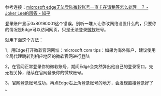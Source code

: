 参考连接：[microsoft edge无法登陆微软账号一直卡在请稍等怎么处理。？ - Joker Lee的回答 - 知乎](https://www.zhihu.com/question/480932891/answer/3077973184)

登录账户显示0x80190001这个错误，别听一堆人让你改网络设置什么的，只要你的情况是Edge可以访问网页，只是无法登录[微软](https://www.zhihu.com/search?q=%E5%BE%AE%E8%BD%AF&search_source=Entity&hybrid_search_source=Entity&hybrid_search_extra=%7B%22sourceType%22%3A%22answer%22%2C%22sourceId%22%3A3077958984%7D)账号。

就用下面这个方法：

1，用Edge打开微软官网网址：microsoft.com
tips：如果为海外账户，建议使用全局代理跳转到相应地区的微软官网进行登陆

2，在官网正常登录你的微软账号，期间Edge会突然弹出他自己的登录窗口，先无视关掉，继续在官网登录你的微软账号。

3，官网登录账号成功，再点Edge右上角登录账号的地方，会发现直接登录好了 。
